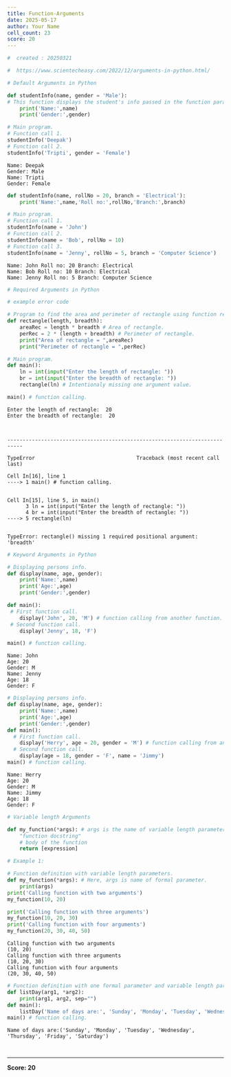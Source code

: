 ```yaml
---
title: Function-Arguments
date: 2025-05-17
author: Your Name
cell_count: 23
score: 20
---
```


```python
#  created : 20250321
```


```python
#  https://www.scientecheasy.com/2022/12/arguments-in-python.html/
```


```python
# Default Arguments in Python
```


```python
def studentInfo(name, gender = 'Male'):
# This function displays the student's info passed in the function parameters.
    print('Name:',name)
    print('Gender:',gender)
```


```python
# Main program.
# Function call 1.
studentInfo('Deepak')
# Function call 2.
studentInfo('Tripti', gender = 'Female')
```

    Name: Deepak
    Gender: Male
    Name: Tripti
    Gender: Female



```python
def studentInfo(name, rollNo = 20, branch = 'Electrical'):
    print('Name:',name,'Roll no:',rollNo,'Branch:',branch)
```


```python
# Main program.
# Function call 1.
studentInfo(name = 'John')
# Function call 2.
studentInfo(name = 'Bob', rollNo = 10)
# Function call 3.
studentInfo(name = 'Jenny', rollNo = 5, branch = 'Computer Science')
```

    Name: John Roll no: 20 Branch: Electrical
    Name: Bob Roll no: 10 Branch: Electrical
    Name: Jenny Roll no: 5 Branch: Computer Science



```python
# Required Arguments in Python

# example error code
```


```python
# Program to find the area and perimeter of rectangle using function required arguments.
def rectangle(length, breadth):
    areaRec = length * breadth # Area of rectangle.
    perRec = 2 * (length + breadth) # Perimeter of rectangle.
    print("Area of rectangle = ",areaRec)
    print("Perimeter of rectangle = ",perRec)
```


```python
# Main program.
def main():
    ln = int(input("Enter the length of rectangle: "))
    br = int(input("Enter the breadth of rectangle: "))
    rectangle(ln) # Intentionaly missing one argument value.
```


```python
main() # function calling.
```

    Enter the length of rectangle:  20
    Enter the breadth of rectangle:  20



    ---------------------------------------------------------------------------

    TypeError                                 Traceback (most recent call last)

    Cell In[16], line 1
    ----> 1 main() # function calling.


    Cell In[15], line 5, in main()
          3 ln = int(input("Enter the length of rectangle: "))
          4 br = int(input("Enter the breadth of rectangle: "))
    ----> 5 rectangle(ln)


    TypeError: rectangle() missing 1 required positional argument: 'breadth'



```python
# Keyword Arguments in Python
```


```python
# Displaying persons info.
def display(name, age, gender):
    print('Name:',name)
    print('Age:',age)
    print('Gender:',gender)
```


```python
def main():
 # First function call.
    display('John', 20, 'M') # function calling from another function.
 # Second function call.
    display('Jenny', 18, 'F')
```


```python
main() # function calling.
```

    Name: John
    Age: 20
    Gender: M
    Name: Jenny
    Age: 18
    Gender: F



```python
# Displaying persons info.
def display(name, age, gender):
    print('Name:',name)
    print('Age:',age)
    print('Gender:',gender)
def main():
  # First function call.
    display('Herry', age = 20, gender = 'M') # function calling from another function.
  # Second function call.
    display(age = 18, gender = 'F', name = 'Jimmy')
main() # function calling.
```

    Name: Herry
    Age: 20
    Gender: M
    Name: Jimmy
    Age: 18
    Gender: F



```python
# Variable length Arguments
```


```python
def my_function(*args): # args is the name of variable length parameters.
    "function docstring"
    # body of the function
    return [expression]

```


```python
# Example 1:
```


```python
# Function definition with variable length parameters. 
def my_function(*args): # Here, args is name of formal parameter.
    print(args)
print('Calling function with two arguments')
my_function(10, 20)

print('Calling function with three arguments')
my_function(10, 20, 30)
print('Calling function with four arguments')
my_function(20, 30, 40, 50)

```

    Calling function with two arguments
    (10, 20)
    Calling function with three arguments
    (10, 20, 30)
    Calling function with four arguments
    (20, 30, 40, 50)



```python
# Function definition with one formal parameter and variable length parameters.
def listDay(arg1, *arg2):
    print(arg1, arg2, sep="")
def main():
    listDay('Name of days are:', 'Sunday', 'Monday', 'Tuesday', 'Wednesday', 'Thursday', 'Friday', 'Saturday')
main() # function calling.

```

    Name of days are:('Sunday', 'Monday', 'Tuesday', 'Wednesday', 'Thursday', 'Friday', 'Saturday')



```python

```


```python

```


---
**Score: 20**
